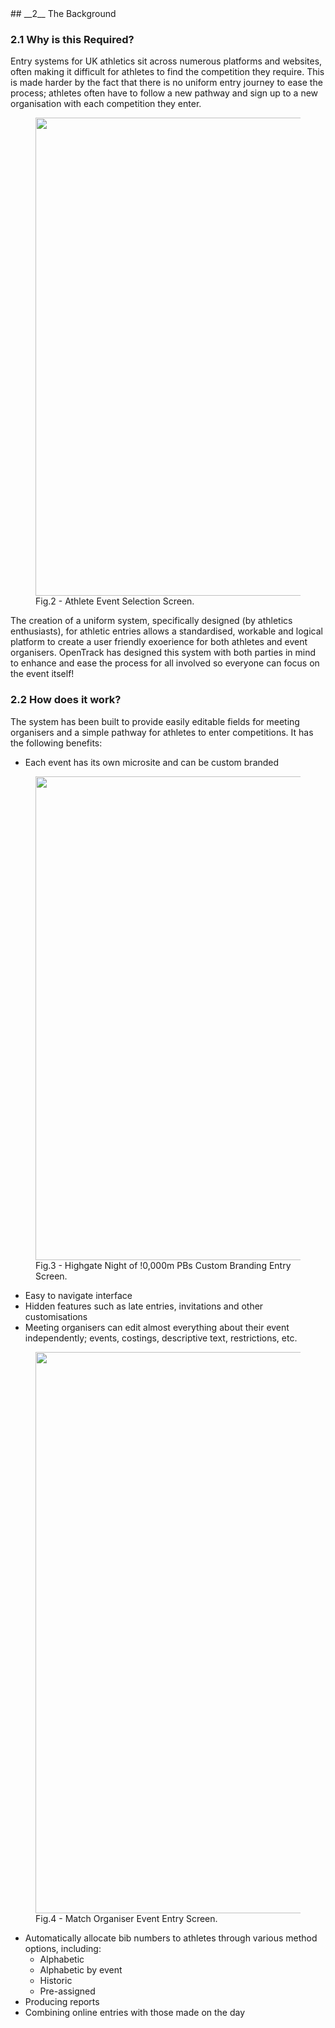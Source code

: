 <div markdown="1" data-aos="fade-up">
## __2__ The Background

### 2.1 Why is this Required?

Entry systems for UK athletics sit across numerous platforms and websites, often making it difficult for athletes to find the competition they require. This is made harder by the fact that there is no uniform entry journey to ease the process; athletes often have to follow a new pathway and sign up to a new organisation with each competition they enter. 

</div>
<figure data-aos="fade-up">
  <img src="../assets/img/screens/es_2_1_event_selection.png" 
 width="893" height="765" />
  <figcaption>Fig.2 - Athlete Event Selection Screen.</figcaption>
</figure>

<div markdown="1" data-aos="fade-up">

The creation of a uniform system, specifically designed (by athletics enthusiasts), for athletic entries allows a standardised, workable and logical platform to create a user friendly exoerience for both athletes and event organisers. OpenTrack has designed this system with both parties in mind to enhance and ease the process for all involved so everyone can focus on the event itself!

### 2.2 How does it work?

The system has been built to provide easily editable fields for meeting organisers and a simple pathway for athletes to enter competitions. It has the following benefits:

* Each event has its own microsite and can be custom branded

</div>
<figure data-aos="fade-up">
  <img src="../assets/img/screens/es_2_2_custom_branding.png" 
 width="1416" height="774" />
  <figcaption>Fig.3 - Highgate Night of !0,000m PBs Custom Branding Entry Screen.</figcaption>
</figure>

<div markdown="1" data-aos="fade-up">

* Easy to navigate interface
* Hidden features such as late entries, invitations and other customisations
* Meeting organisers can edit almost everything about their event independently; events, costings, descriptive text, restrictions, etc.

</div>
<figure data-aos="fade-up">
  <img src="../assets/img/screens/es_2_2_event_entry.png" 
 width="819" height="898" />
  <figcaption>Fig.4 - Match Organiser Event Entry Screen.</figcaption>
</figure>

<div markdown="1" data-aos="fade-up">

* Automatically allocate bib numbers to athletes through various method options, including:
  * Alphabetic
  * Alphabetic by event
  * Historic
  * Pre-assigned
* Producing reports
* Combining online entries with those made on the day

</div>
